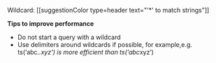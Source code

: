 Wildcard: [[suggestionColor type=header text="'*' to match strings"]]

**Tips to improve performance**
- Do not start a query with a wildcard
- Use delimiters around wildcards if possible, for example,e.g. ts(‘abc.*.xyz') is more efficient than ts(‘abc*xyz’) 